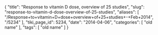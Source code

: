 {
    "title": "Response to vitamin D dose, overview of 25 studies",
    "slug": "response-to-vitamin-d-dose-overview-of-25-studies",
    "aliases": [
        "/Response+to+vitamin+D+dose+overview+of+25+studies+-+Feb+2014",
        "/5234"
    ],
    "tiki_page_id": 5234,
    "date": "2014-04-06",
    "categories": [
        "old name"
    ],
    "tags": [
        "old name"
    ]
}